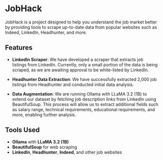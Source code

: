 # JobHack

JobHack is a project designed to help you understand the job market better by providing tools to scrape up-to-date data from popular websites such as Indeed, LinkedIn, Headhunter, and more.

## Features

- **LinkedIn Scraper**: We have developed a scraper that extracts job listings from LinkedIn. Currently, only a small portion of the data is being scraped, as we are awaiting approval to be white-listed by LinkedIn.
  
- **Headhunter Data Extraction**: We have successfully extracted 2,000 job listings from Headhunter and conducted initial data analysis.

- **Data Augmentation**: We are running Ollama with LLaMA 3.2 (1B) to extend our dataset by fetching job description links from LinkedIn using BeautifulSoup. This process will allow us to extract additional fields such as salary range, technical requirements, educational requirements, and more, enabling further analysis.

## Tools Used
- **Ollama** with **LLaMA 3.2 (1B)**
- **BeautifulSoup** for web scraping
- **LinkedIn**, **Headhunter**, **Indeed**, and other job websites
